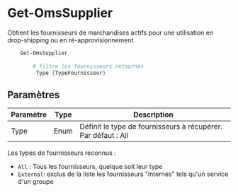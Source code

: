 # Get-OmsSupplier

Obtient les fournisseurs de marchandises actifs pour une utilisation en drop-shipping ou en ré-approvisionnement.

```powershell
    Get-OmsSupplier
                
        # filtre les fournisseurs retournés
        -Type {TypeFournisseur}
```

## Paramètres

|Paramètre|Type|Description|
|---|---|---|
|Type|Enum|Définit le type de fournisseurs à récupérer. Par défaut : All|

Les types de fournisseurs reconnus :

- `All` : Tous les fournisseurs, quelque soit leur type
- `External`: exclus de la liste les fournisseurs "internes" tels qu'un service d'un groupe

